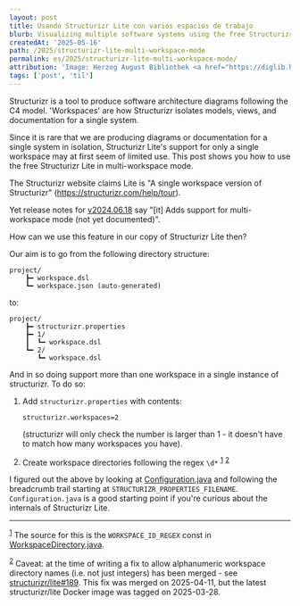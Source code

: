 ```yaml
---
layout: post
title: Usando Structurizr Lite con varios espacios de trabajo
blurb: Visualizing multiple software systems using the free Structurizr Lite tool.
createdAt: '2025-05-16'
path: /2025/structurizr-lite-multi-workspace-mode
permalink: es/2025/structurizr-lite-multi-workspace-mode/
attribution: 'Image: Herzog August Bibliothek <a href="https://diglib.hab.de/wdb.php?dir=mss/74-1-aug-2f" target="_blank">https://diglib.hab.de/wdb.php?dir=mss/74-1-aug-2f</a>, licensed under CC BY-SA.'
tags: ['post', 'til']
---
```


<!-- markdownlint-disable MD033 no-inline-html -->

Structurizr is a tool to produce software architecture diagrams following the C4 model.
'Workspaces' are how Structurizr isolates models, views, and documentation for a single system.  

Since it is rare that we are producing diagrams or documentation for a single system in
isolation, Structurizr Lite's support for only a single workspace may at first seem of
limited use. This post shows you how to use the free Structurizr Lite in multi-workspace mode.

The Structurizr website claims Lite is "A single workspace version of Structurizr"
(<a href="https://structurizr.com/help/tour" target="_blank">https://structurizr.com/help/tour</a>).

Yet release notes for <a href="https://github.com/structurizr/lite/releases/tag/v2024.06.18" target="_blank">v2024.06.18</a>
say "[it] Adds support for multi-workspace mode (not yet documented)".

How can we use this feature in our copy of Structurizr Lite then?

Our aim is to go from the following directory structure:

```text
project/
    ┣━ workspace.dsl
    ┗━ workspace.json (auto-generated)
```

to:

```text
project/
    ┣━ structurizr.properties
    ┣━ 1/
    ┃  ┗━ workspace.dsl
    ┗━ 2/
       ┗━ workspace.dsl
```

And in so doing support more than one workspace in a single instance of structurizr. To do so:

1. Add `structurizr.properties` with contents:

    ```text
    structurizr.workspaces=2
    ```

    (structurizr will only check the number is larger than 1 - it doesn't have to match
    how many workspaces you have).
2. Create workspace directories following the regex `\d*` <sup><a href="">1</a></sup> <sup><a href="">2</a></sup>

<!-- markdownlint-disable MD013 line-length -->

I figured out the above by looking at <a href="https://github.com/structurizr/lite/blob/main/src/main/java/com/structurizr/lite/Configuration.java" target="_blank">Configuration.java</a>
and following the breadcrumb trail starting at `STRUCTURIZR_PROPERTIES_FILENAME`.
`Configuration.java` is a good starting point if you're curious about the internals of Structurizr Lite.

---

<sup><a href="">1</a></sup> The source for this is the `WORKSPACE_ID_REGEX` const in <a href="https://github.com/structurizr/lite/blob/main/src/main/java/com/structurizr/lite/component/workspace/WorkspaceDirectory.java" target="_blank">WorkspaceDirectory.java</a>.

<sup><a href="">2</a></sup> Caveat: at the time of writing a fix to allow alphanumeric
workspace directory names (i.e. not just integers) has been merged - see <a href="https://github.com/structurizr/lite/issues/189" target="_blank">structurizr/lite#189</a>.
This fix was merged on 2025-04-11, but the latest structurizr/lite Docker image was tagged on 2025-03-28.
